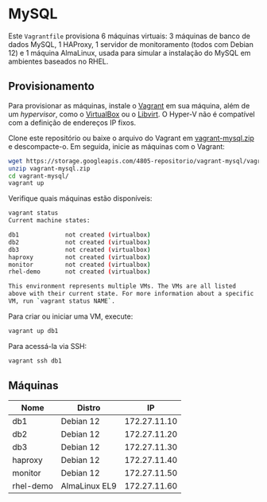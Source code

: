# MySQL

Este `Vagrantfile` provisiona 6 máquinas virtuais: 3 máquinas de banco de dados MySQL, 1 HAProxy, 1 servidor de monitoramento (todos com Debian 12) e 1 máquina AlmaLinux, usada para simular a instalação do MySQL em ambientes baseados no RHEL.

## Provisionamento

Para provisionar as máquinas, instale o [Vagrant](https://www.vagrantup.com/) em sua máquina, além de um *hypervisor*, como o [VirtualBox](https://www.virtualbox.org/) ou o [Libvirt](https://libvirt.org/). O Hyper-V não é compatível com a definição de endereços IP fixos.

Clone este repositório ou baixe o arquivo do Vagrant em [vagrant-mysql.zip](https://storage.googleapis.com/4805-repositorio/vagrant-mysql/vagrant-mysql.zip) e descompacte-o. Em seguida, inicie as máquinas com o Vagrant:

```bash
wget https://storage.googleapis.com/4805-repositorio/vagrant-mysql/vagrant-mysql.zip
unzip vagrant-mysql.zip
cd vagrant-mysql/
vagrant up
```

Verifique quais máquinas estão disponíveis:

```bash
vagrant status
Current machine states:

db1             not created (virtualbox)
db2             not created (virtualbox)
db3             not created (virtualbox)
haproxy         not created (virtualbox)
monitor         not created (virtualbox)
rhel-demo       not created (virtualbox)

This environment represents multiple VMs. The VMs are all listed
above with their current state. For more information about a specific
VM, run `vagrant status NAME`.
```

Para criar ou iniciar uma VM, execute:

```bash
vagrant up db1
```

Para acessá-la via SSH:

```bash
vagrant ssh db1
```

## Máquinas

| Nome      | Distro        | IP           |
| --------- | ------------- | ------------ |
| db1       | Debian 12     | 172.27.11.10 |
| db2       | Debian 12     | 172.27.11.20 |
| db3       | Debian 12     | 172.27.11.30 |
| haproxy   | Debian 12     | 172.27.11.40 |
| monitor   | Debian 12     | 172.27.11.50 |
| rhel-demo | AlmaLinux EL9 | 172.27.11.60 |
